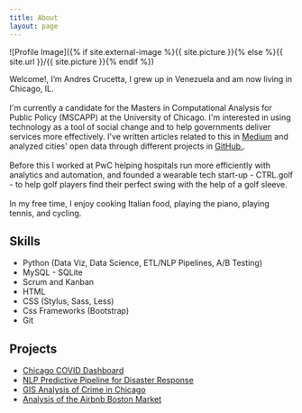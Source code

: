```yaml
---
title: About
layout: page
---
```

![Profile Image]({% if site.external-image %}{{ site.picture }}{% else %}{{ site.url }}/{{ site.picture }}{% endif %})

<p>Welcome!, I’m Andres Crucetta, I grew up in Venezuela and am now living in Chicago, IL. 
	<br>
	<br> I'm currently a candidate for the Masters in Computational Analysis for Public Policy (MSCAPP) at the University of Chicago. I'm interested in using technology as a tool of social change and to help governments deliver services more effectively. I've written articles related to this in <a href="https://medium.com/weekly-acumen">Medium</a> and analyzed cities' open data through different projects in <a href="https://github.com/acrucetta?tab=repositories">GitHub.</a>.
	<br>
	<br> Before this I worked at PwC helping hospitals run more efficiently with analytics and automation, and founded a wearable tech start-up - CTRL.golf - to help golf players find their perfect swing with the help of a golf sleeve. 
	<br>
	<br> In my free time, I enjoy cooking Italian food, playing the piano, playing tennis, and cycling.
</p>

<h2>Skills</h2>
<ul class="skill-list">
	<li>Python (Data Viz, Data Science, ETL/NLP Pipelines, A/B Testing)</li>
	<li>MySQL - SQLite</li>
	<li>Scrum and Kanban</li>
	<li>HTML</li>
	<li>CSS (Stylus, Sass, Less)</li>
	<li>Css Frameworks (Bootstrap)</li>
	<li>Git</li>
</ul>
<h2>Projects</h2>
<ul>
	<li><a href="https://github.com/acrucetta/chicago_COVID_app"> Chicago COVID Dashboard</a></li>
	<li><a href="https://github.com/acrucetta/disaster_response_pipeline">NLP Predictive Pipeline for Disaster Response</a></li>
	<li><a href="https://github.com/acrucetta/adverse_childhood_exp_chicago">GIS Analysis of Crime in Chicago</a></li>
	<li><a href="https://github.com/acrucetta/airbnb_boston">Analysis of the Airbnb Boston Market</a></li>	
</ul>
